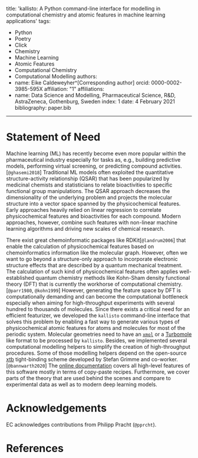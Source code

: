 title: 'kallisto: A Python command-line interface for modelling in computational chemistry and atomic features in machine learning applications'
tags:
  - Python
  - Poetry
  - Click
  - Chemistry
  - Machine Learning
  - Atomic Features
  - Computational Chemistry
  - Computational Modelling
authors:
  - name: Eike Caldeweyher^[Corresponding author]
    orcid: 0000-0002-3985-595X
    affiliation: "1" 
affiliations:
 - name: Data Science and Modelling, Pharmaceutical Science, R&D, AstraZeneca, Gothenburg, Sweden
   index: 1
date: 4 February 2021
bibliography: paper.bib
---

# Statement of Need

Machine learning (ML) has recently become even more popular within the pharmaceutical industry especially for tasks as, e.g., building predictive models, performing virtual screening, or predicting compound activities.[`@ghasemi2018`]
Traditional ML models often exploited the quantitative structure-activity relationship (QSAR) that has been popularized by medicinal chemists and statisticians to relate bioactivities to specific functional group manipulations.
The QSAR approach decreases the dimensionality of the underlying problem and projects the molecular structure into a vector space spanned by the physicochemical features.
Early approaches heavily relied on linear regression to correlate physicochemical features and bioactivities for each compound.
Modern approaches, however, combine such features with non-linear machine learning algorithms and driving new scales of chemical research.

There exist great chemoinformatic packages like RDKit[`@landrum2006`] that enable the calculation of physicochemical features based on chemoinformatics information like the molecular graph.
However, often we want to go beyond a structure-only approach to incorporate electronic structure effects that are described by a quantum mechanical treatment.
The calculation of such kind of physicochemical features often applies well-established quantum chemistry methods like Kohn-Sham density functional theory (DFT) that is currently the workhorse of computational chemistry.[`@parr1980`, `@kohn1999`]
However, generating the feature space by DFT is computationally demanding and can become the computational bottleneck especially when aiming for high-throughput experiments with several hundred to thousands of molecules.
Since there exists a critical need for an efficient featurizer, we developed the ``kallisto`` command-line interface that solves this problem by enabling a fast way to generate various types of physicochemical atomic features for atoms and molecules for most of the periodic system.
Molecular geometries need to have an [``xmol``](https://en.wikipedia.org/wiki/XYZ_file_format) or a [Turbomole](https://www.turbomole.org/wp-content/uploads/2019/11/Turbomole_Manual_7-4-1.pdf) like format to be processed by ``kallisto``.
Besides, we implemented several computational modelling helpers to simplify the creation of high-throughput procedures.
Some of those modelling helpers depend on the open-source [xtb](https://github.com/grimme-lab/xtb) tight-binding scheme developed by Stefan Grimme and co-worker.[`@bannwarth2020`]
The [online documentation](https://ehjc.gitbook.io/kallisto/) covers all high-level features of this software mostly in terms of copy-paste recipes.
Furthermore, we cover parts of the theory that are used behind the scenes and compare to experimental data as well as to modern deep learning models.


# Acknowledgements

EC acknowledges contributions from Philipp Pracht (`@pprcht`).

# References
